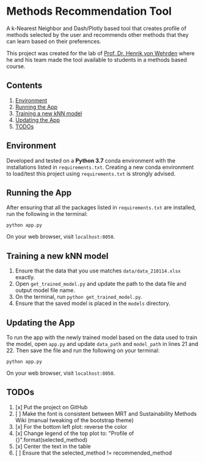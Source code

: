 # Methods Recommendation Tool

A k-Nearest Neighbor and Dash/Plotly based tool that creates profile of methods selected by the user and recommends other methods that they can learn based on their preferences.

This project was created for the lab of [Prof. Dr. Henrik von Wehrden](https://henrikvonwehrden.web.leuphana.de/henrik-von-wehrden/) where he and his team made the tool available to students in a methods based course.

## Contents

1. [Environment](#environment)
1. [Running the App](#running-the-app)
1. [Training a new kNN model](#training-a-new-knn-model)
1. [Updating the App](#updating-the-app)
1. [TODOs](#todos)

## Environment

Developed and tested on a **Python 3.7** conda environment with the installations listed in `requirements.txt`. Creating a new conda environment to load/test this project using `requirements.txt` is strongly advised.

## Running the App

After ensuring that all the packages listed in `requirements.txt` are installed, run the following in the terminal:

`python app.py`

On your web browser, visit `localhost:8050`.

## Training a new kNN model

1. Ensure that the data that you use matches `data/data_210114.xlsx` exactly.
1. Open `get_trained_model.py` and update the path to the data file and output model file name.
1. On the terminal, run `python get_trained_model.py`.
1. Ensure that the saved model is placed in the `models` directory.

## Updating the App

To run the app with the newly trained model based on the data used to train the model, open `app.py` and update `data_path` and `model_path` in lines 21 and 22. Then save the file and run the following on your terminal:

`python app.py`

On your web browser, visit `localhost:8050`.

## TODOs

1. [x] Put the project on GitHub
1. [ ] Make the font is consistent between MRT and Sustainability Methods Wiki (manual tweaking of the bootstrap theme)
1. [x] For the bottom left plot: reverse the color
1. [x] Change legend of the top plot to: "Profile of {}".format(selected_method)
1. [x] Center the text in the table
1. [ ] Ensure that the selected_method != recommended_method
